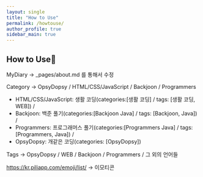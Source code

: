 ```yaml
---
layout: single
title: "How to Use"
permalink: /howtouse/
author_profile: true
sidebar_main: true
---
```


## How to Use👊
MyDiary -> _pages/about.md 를 통해서 수정

Category -> OpsyDopsy / HTML/CSS/JavaScript / Backjoon / Programmers 
  - HTML/CSS/JavaScript: 생활 코딩(categories:[생활 코딩] / tags: [생활 코딩, WEB]) / 
  - Backjoon: 백준 풀기(categories:[Backjoon Java] / tags: [Backjoon, Java]) / 
  - Programmers: 프로그래머스 풀기(categories:[Programmers Java] / tags: [Programmers, Java]) / 
  - OpsyDopsy: 개같은 코딩(categories: [OpsyDopsy])
 
Tags -> OpsyDopsy / WEB / Backjoon / Programmers / 그 외의 언어들

https://kr.piliapp.com/emoji/list/
-> 이모티콘
